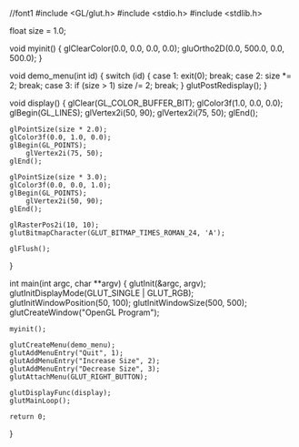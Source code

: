 //font1
#include <GL/glut.h>
#include <stdio.h>
#include <stdlib.h>

float size = 1.0;

void myinit() {
    glClearColor(0.0, 0.0, 0.0, 0.0);
    gluOrtho2D(0.0, 500.0, 0.0, 500.0);
}

void demo_menu(int id) {
    switch (id) {
        case 1: exit(0); break; 
        case 2: size *= 2; break;
        case 3: if (size > 1) size /= 2; break;
    }
    glutPostRedisplay();
}

void display() {
    glClear(GL_COLOR_BUFFER_BIT);
    glColor3f(1.0, 0.0, 0.0);
    glBegin(GL_LINES);
        glVertex2i(50, 90);
        glVertex2i(75, 50);
    glEnd();

    glPointSize(size * 2.0);
    glColor3f(0.0, 1.0, 0.0);
    glBegin(GL_POINTS);
        glVertex2i(75, 50);
    glEnd();

    glPointSize(size * 3.0);
    glColor3f(0.0, 0.0, 1.0);
    glBegin(GL_POINTS);
        glVertex2i(50, 90);
    glEnd();

    glRasterPos2i(10, 10); 
    glutBitmapCharacter(GLUT_BITMAP_TIMES_ROMAN_24, 'A');

    glFlush();
}

int main(int argc, char **argv) {
    glutInit(&argc, argv);
    glutInitDisplayMode(GLUT_SINGLE | GLUT_RGB);
    glutInitWindowPosition(50, 100);
    glutInitWindowSize(500, 500);
    glutCreateWindow("OpenGL Program");
    
    myinit();
    
    glutCreateMenu(demo_menu);
    glutAddMenuEntry("Quit", 1);
    glutAddMenuEntry("Increase Size", 2);
    glutAddMenuEntry("Decrease Size", 3);
    glutAttachMenu(GLUT_RIGHT_BUTTON);

    glutDisplayFunc(display);
    glutMainLoop();

    return 0;
}
